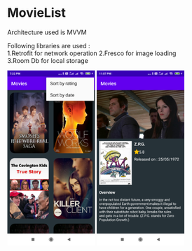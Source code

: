 # MovieList
Architecture used is MVVM

Following libraries are used :  
1.Retrofit for network operation
2.Fresco for image loading  
3.Room Db for local storage

<img src="https://github.com/PalashDumbare/MovieList/blob/main/movielist.png" width="200" />
<img src="https://github.com/PalashDumbare/MovieList/blob/main/details.png" width="200" />
